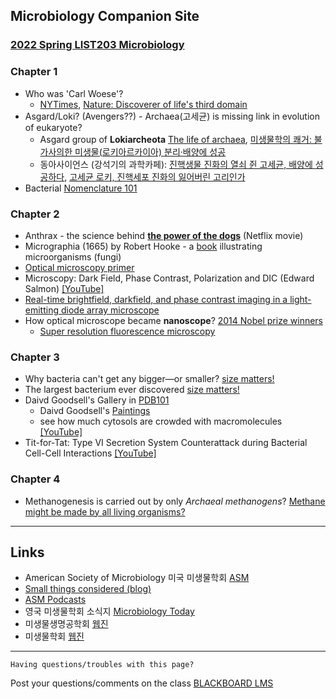 ## Microbiology Companion Site

### [2022 Spring LIST203 Microbiology](https://github.com/igchoi/microbio-class)

### __Chapter 1__
* Who was 'Carl Woese'?
  - [NYTimes](https://www.nytimes.com/2013/01/01/science/carl-woese-dies-discovered-lifes-third-domain.html), [Nature: Discoverer of life's third domain](https://www.nature.com/articles/493610a)
* Asgard/Loki? (Avengers??) - Archaea(고세균) is missing link in evolution of eukaryote?
  - Asgard group of __Lokiarcheota__ [The life of archaea](https://www.nature.com/articles/d41586-020-00087-4), [미생물학의 쾌거: 불가사의한 미생물(로키아르카이아) 분리·배양에 성공](https://www.ibric.org/myboard/read.php?id=307839&Board=news)
  - 동아사이언스 (강석기의 과학카페): [진핵생물 진화의 열쇠 쥔 고세균, 배양에 성공하다](https://www.dongascience.com/news.php?idx=30788), [고세균 로키, 진핵세포 진화의 잃어버린 고리인가](https://www.dongascience.com/news.php?idx=6896)
* Bacterial [Nomenclature 101](https://help.ezbiocloud.net/bacterial-nomenclature-101-and-how-to-describe-new-species/)

### __Chapter 2__
* Anthrax - the science behind [__the power of the dogs__](https://www.sciencefriday.com/segments/science-power-of-dog/#segment-transcript) (Netflix movie)
* Micrographia (1665) by Robert Hooke - a [book](https://www.nlm.nih.gov/exhibition/historicalanatomies/hooke_home.html) illustrating microorganisms (fungi)
* [Optical microscopy primer](https://micro.magnet.fsu.edu/primer/index.html)
* Microscopy: Dark Field, Phase Contrast, Polarization and DIC (Edward Salmon) [[YouTube]](https://www.youtube.com/watch?v=P2teE17zT4I)
* [Real-time brightfield, darkfield, and phase contrast imaging in a light-emitting diode array microscope](https://doi.org/10.1117/1.JBO.19.10.106002)
* How optical microscope became __nanoscope__? [2014 Nobel prize winners](https://www.nobelprize.org/uploads/2018/06/popular-chemistryprize2014.pdf)
  - [Super resolution fluorescence microscopy](https://www.youtube.com/watch?v=w2Qo__sppcI)

### __Chapter 3__
* Why bacteria can't get any bigger—or smaller? [size matters!](https://www.science.org/content/article/why-bacteria-can-t-get-any-bigger-or-smaller)
* The largest bacterium ever discovered [size matters!](https://www.science.org/content/article/largest-bacterium-ever-discovered-has-unexpectedly-complex-cells)
* Daivd Goodsell's Gallery in [PDB101](https://pdb101.rcsb.org/sci-art/goodsell-gallery/)
  - Daivd Goodsell's [Paintings](https://www.sciencemuseumgroup.org.uk/blog/covid-19-pandemic-art/)
  - see how much cytosols are crowded with macromolecules [[YouTube]](https://www.youtube.com/watch?v=2fobDHHl11c&t=1s)
* Tit-for-Tat: Type VI Secretion System Counterattack during Bacterial Cell-Cell Interactions [[YouTube]](https://www.youtube.com/watch?v=aQIU5CvsIjw)

### __Chapter 4__
* Methanogenesis is carried out by only _Archaeal methanogens_? [Methane might be made by all living organisms?](https://www.nature.com/articles/d41586-022-00206-3)

---
## Links

* American Society of Microbiology 미국 미생물학회 [ASM](https://www.asm.org)
* [Small things considered (blog)](https://schaechter.asmblog.org/)
* [ASM Podcasts](https://www.asm.org/podcasts)
* 영국 미생물학회 소식지 [Microbiology Today](https://microbiologysociety.org/publication/current-issue/)
* 미생물생명공학회 [웹진](http://www.e-bioindustry.or.kr/index.html)
* 미생물학회 [웹진](http://www.msk.or.kr/webzine/201906/index.html)


---
```
Having questions/troubles with this page?
```
Post your questions/comments on the class [BLACKBOARD LMS](https://kulms.korea.ac.kr)
